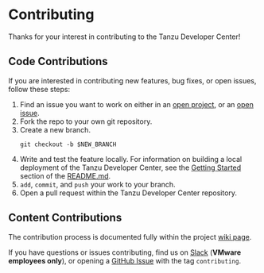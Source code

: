# Contributing

Thanks for your interest in contributing to the Tanzu Developer Center!


## Code Contributions

If you are interested in contributing new features, bug fixes, or open issues, follow these steps:

1. Find an issue you want to work on either in an [open project](https://github.com/vmware-tanzu/tanzu-dev-portal/projects), or an [open issue](https://github.com/vmware-tanzu/tanzu-dev-portal/issues).
2. Fork the repo to your own git repository.
3. Create a new branch.
   ```
   git checkout -b $NEW_BRANCH
   ```
4. Write and test the feature locally. For information on building a local deployment of the Tanzu Developer Center, see the [Getting Started](https://github.com/vmware-tanzu/tanzu-dev-portal/blob/main/README.md#getting-started) section of the [README.md](https://github.com/vmware-tanzu/tanzu-dev-portal/blob/main/README.md).
5. `add`, `commit`, and `push` your work to your branch.
6. Open a pull request within the Tanzu Developer Center repository.

## Content Contributions

The contribution process is documented fully within the project [wiki page](https://github.com/vmware-tanzu/tanzu-dev-portal/wiki).

If you have questions or issues contributing, find us on [Slack](https://vmware.slack.com/archives/C011DRHHDTL) (**VMware employees only**), or opening a [GitHub Issue](https://github.com/vmware-tanzu/tanzu-dev-portal/issues) with the tag `contributing`.